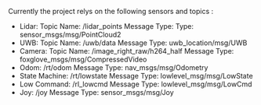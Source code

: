 Currently the project relys on the following sensors and topics :

- Lidar: Topic Name: /lidar_points Message Type: Type: sensor_msgs/msg/PointCloud2
- UWB: Topic Name: /uwb/data Message Type: uwb_location/msg/UWB
- Camera: Topic Name: /image_right_raw/h264_half Message Type: foxglove_msgs/msg/CompressedVideo
- Odom: /rt/odom Message Type: nav_msgs/msg/Odometry
- State Machine: /rt/lowstate Message Type: lowlevel_msg/msg/LowState 
- Low Command: /rl_lowcmd Message Type: lowlevel_msg/msg/LowCmd
- Joy: /joy Message Type: sensor_msgs/msg/Joy
